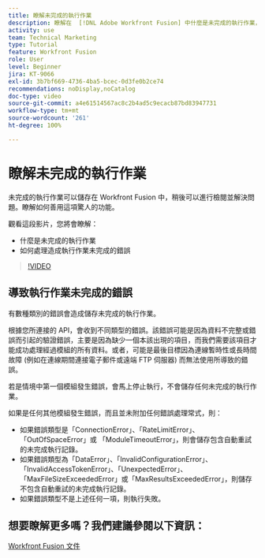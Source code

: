 ```yaml
---
title: 瞭解未完成的執行作業
description: 瞭解在  [!DNL Adobe Workfront Fusion] 中什麼是未完成的執行作業，以及如何處理造成執行作業未完成的錯誤。
activity: use
team: Technical Marketing
type: Tutorial
feature: Workfront Fusion
role: User
level: Beginner
jira: KT-9066
exl-id: 3b7bf669-4736-4ba5-bcec-0d3fe0b2ce74
recommendations: noDisplay,noCatalog
doc-type: video
source-git-commit: a4e61514567ac8c2b4ad5c9ecacb87bd83947731
workflow-type: tm+mt
source-wordcount: '261'
ht-degree: 100%

---
```


# 瞭解未完成的執行作業

未完成的執行作業可以儲存在 Workfront Fusion 中，稍後可以進行檢閱並解決問題。瞭解如何善用這項驚人的功能。

觀看這段影片，您將會瞭解：

* 什麼是未完成的執行作業
* 如何處理造成執行作業未完成的錯誤

>[!VIDEO](https://video.tv.adobe.com/v/335307/?quality=12&learn=on)

## 導致執行作業未完成的錯誤

有數種類別的錯誤會造成儲存未完成的執行作業。

根據您所連接的 API，會收到不同類型的錯誤。該錯誤可能是因為資料不完整或錯誤而引起的驗證錯誤，主要是因為缺少一個本該出現的項目，而我們需要該項目才能成功處理經過模組的所有資料。或者，可能是最後目標因為連線暫時性或長時間故障 (例如在連線期間連接電子郵件或遠端 FTP 伺服器) 而無法使用所導致的錯誤。

若是情境中第一個模組發生錯誤，會馬上停止執行，不會儲存任何未完成的執行作業。

如果是任何其他模組發生錯誤，而且並未附加任何錯誤處理常式，則：

* 如果錯誤類型是「ConnectionError」、「RateLimitError」、「OutOfSpaceError」或 「ModuleTimeoutError」，則會儲存包含自動重試的未完成執行記錄。
* 如果錯誤類型為「DataError」、「InvalidConfigurationError」、「InvalidAccessTokenError」、「UnexpectedError」、「MaxFileSizeExceededError」或「MaxResultsExceededError」，則儲存不包含自動重試的未完成執行記錄。
* 如果錯誤類型不是上述任何一項，則執行失敗。

## 想要瞭解更多嗎？我們建議參閱以下資訊：

[Workfront Fusion 文件](https://experienceleague.adobe.com/docs/workfront/using/adobe-workfront-fusion/workfront-fusion-2.html?lang=zh-Hant)
